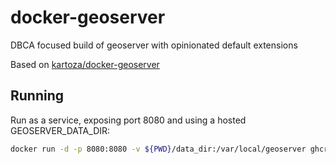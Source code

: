 # docker-geoserver
DBCA focused build of geoserver with opinionated default extensions

Based on [kartoza/docker-geoserver](https://github.com/kartoza/docker-geoserver)

## Running

Run as a service, exposing port 8080 and using a hosted GEOSERVER_DATA_DIR:

```bash
docker run -d -p 8080:8080 -v ${PWD}/data_dir:/var/local/geoserver ghcr.io/dbca-wa/geoserver
```
